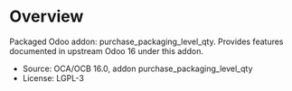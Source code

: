 # Overview

Packaged Odoo addon: purchase_packaging_level_qty. Provides features documented in upstream Odoo 16 under this addon.

- Source: OCA/OCB 16.0, addon purchase_packaging_level_qty
- License: LGPL-3

